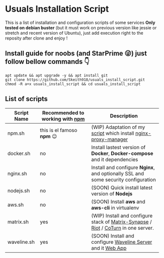# Usuals Installation Script
This is a list of installation and configuration scripts of some services __Only tested on debian buster__ (but it must work on previous version like jessie or stretch and recent version of Ubuntu), just add execution right to the reposity after clone and enjoy !

## Install guide for noobs (and StarPrime :stuck_out_tongue_winking_eye:) just follow bellow commands :point_down:
```
apt update && apt upgrade -y && apt install git
git clone https://github.com/Skeith918/usuals_install_script.git
chmod -R a+x usuals_install_script && cd usuals_install_script
```
## List of scripts
Script Name    | Recommended to working with [npm](https://github.com/Skeith918/nginx-proxy-manager_install_script) | Description
-------------  | ----------- | -------------
npm.sh | this is el famoso **npm** :wink:	 | (WIP) Adaptation of my [script](https://github.com/Skeith918/nginx-proxy-manager_install_script) which install [nginx-proxy-manager](https://github.com/jc21/nginx-proxy-manager)
docker.sh | no | Install lastest version of **Docker**, **Docker-compose** and it dependencies
nginx.sh | no | Install and configure **Nginx**, and optionally SSL and some security configuration
nodejs.sh | no | (SOON) Quick install latest version of **Nodejs**
aws.sh | no | (SOON) Install **aws** and **aws-cli** in virtualenv
matrix.sh | yes | (WIP) Install and configure stack of [Matrix-Synapse](https://github.com/matrix-org/synapse) / [Riot](https://github.com/vector-im/riot-web) / [CoTurn](https://github.com/coturn/coturn) in one server.
waveline.sh | yes | (SOON) Install and configure [Waveline Server](https://github.com/Wellenline/waveline-server) and it [Web App](https://github.com/Wellenline/waveline-web)
